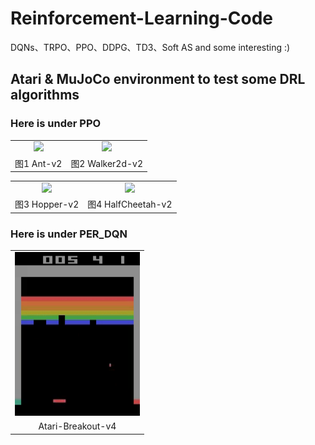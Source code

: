 # Reinforcement-Learning-Code
DQNs、TRPO、PPO、DDPG、TD3、Soft AS and some interesting :)

## Atari & MuJoCo environment to test some DRL algorithms
### Here is under PPO

<table>
    <tr>
        <td><center><img src="PPO/tmp/Ant-v2.gif" width="200"></center></td>
        <td><center><img src="PPO/tmp/Walker2d.gif"  width="200"></center><center></center></td>
    </tr>
    <tr>
        <td><div align=center>图1 Ant-v2</div></td>
        <td><div align=center>图2 Walker2d-v2</divr></td>
    </tr>
</table>

<table>
    <tr>
        <td><center><img src="PPO/tmp/Hopper-v2.gif"  width="200"></center></td>
        <td ><center><img src="PPO/tmp/HalfCheetah-v2.gif"  width="200"></center> </td>
    </tr>
    <tr>
        <td><div align=center>图3 Hopper-v2</div></td>
        <td><div align=center>图4 HalfCheetah-v2</divr></td>
    </tr>
</table>


### Here is under PER_DQN

<table>
    <tr>
        <td><center><img src="DQNs/PER_DQN/tmp/gym-test/Breakout.gif" width="200"></center></td>
    </tr>
    <tr>
        <td><div align=center>Atari-Breakout-v4</div></td>
    </tr>
</table>
